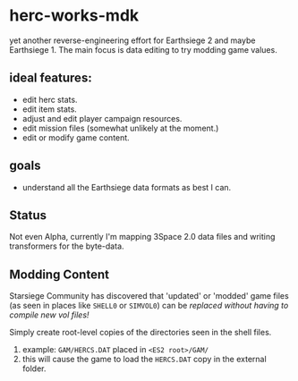 # herc-works-mdk
yet another reverse-engineering effort for Earthsiege 2 and maybe Earthsiege 1. The main focus is data editing to try modding game values.

## ideal features:
+ edit herc stats.
+ edit item stats.
+ adjust and edit player campaign resources.
+ edit mission files (somewhat unlikely at the moment.)
+ edit or modify game content.

## goals
+ understand all the Earthsiege data formats as best I can.

## Status
Not even Alpha, currently I'm mapping 3Space 2.0 data files and writing transformers for the byte-data.

## Modding Content
Starsiege Community has discovered that 'updated' or 'modded' game files (as seen in places like `SHELL0` or `SIMVOL0`) can be *replaced without having to compile new vol files!*

Simply create root-level copies of the directories seen in the shell files.
1. example: `GAM/HERCS.DAT` placed in `<ES2 root>/GAM/`
2. this will cause the game to load the `HERCS.DAT` copy in the external folder.